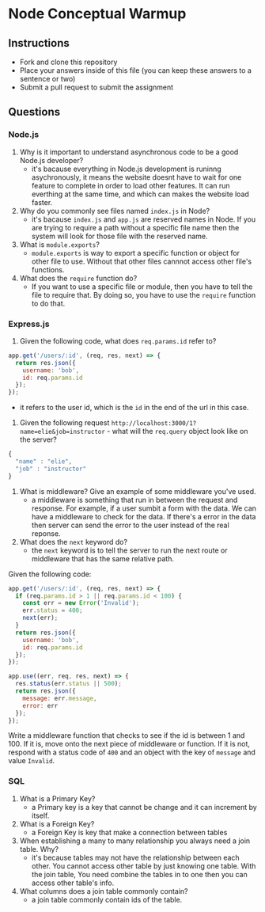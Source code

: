 # Node Conceptual Warmup

## Instructions

- Fork and clone this repository
- Place your answers inside of this file (you can keep these answers to a sentence or two)
- Submit a pull request to submit the assignment

## Questions

### Node.js

1.  Why is it important to understand asynchronous code to be a good Node.js developer?
    - it's bacause everything in Node.js development is runinng asychronously, it means the website doesnt have to wait for one feature to complete in order to load other features. It can run everthing at the same time, and which can makes the website load faster.
1.  Why do you commonly see files named `index.js` in Node?
    - it's bacause `index.js` and `app.js` are reserved names in Node. If you are trying to require a path without a specific file name then the system will look for those file with the reserved name.
1.  What is `module.exports`?
    - `module.exports` is way to export a specific function or object for other file to use. Without that other files cannnot access other file's functions.
1.  What does the `require` function do?
    - If you want to use a specific file or module, then you have to tell the file to require that. By doing so, you have to use the `require` function to do that.

### Express.js

1.  Given the following code, what does `req.params.id` refer to?

```js
app.get('/users/:id', (req, res, next) => {
  return res.json({
    username: 'bob',
    id: req.params.id
  });
});
```

- it refers to the user id, which is the `id` in the end of the url in this case.

1.  Given the following request `http://localhost:3000/1?name=elie&job=instructor` - what will the `req.query` object look like on the server?

```js
{
  "name" : "elie",
  "job" : "instructor"
}
```

1.  What is middleware? Give an example of some middleware you've used.
    - a middleware is something that run in between the request and response. For example, if a user sumbit a form with the data. We can have a middleware to check for the data. If there's a error in the data then server can send the error to the user instead of the real reponse.
1.  What does the `next` keyword do?
    - the `next` keyword is to tell the server to run the next route or middleware that has the same relative path.

Given the following code:

```js
app.get('/users/:id', (req, res, next) => {
  if (req.params.id > 1 || req.params.id < 100) {
    const err = new Error('Invalid');
    err.status = 400;
    next(err);
  }
  return res.json({
    username: 'bob',
    id: req.params.id
  });
});

app.use((err, req, res, next) => {
  res.status(err.status || 500);
  return res.json({
    message: err.message,
    error: err
  });
});
```

Write a middleware function that checks to see if the id is between 1 and 100. If it is, move onto the next piece of middleware or function. If it is not, respond with a status code of `400` and an object with the key of `message` and value `Invalid`.

### SQL

1.  What is a Primary Key?
    - a Primary key is a key that cannot be change and it can increment by itself.
2.  What is a Foreign Key?
    - a Foreign Key is key that make a connection between tables
3.  When establishing a many to many relationship you always need a join table. Why?
    - it's because tables may not have the relationship between each other. You cannot access other table by just knowing one table. With the join table, You need combine the tables in to one then you can access other table's info.
4.  What columns does a join table commonly contain?
    - a join table commonly contain ids of the table.
